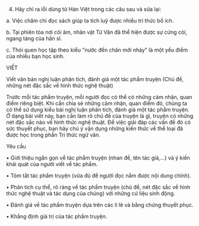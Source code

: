 4. Hãy chỉ ra lỗi dùng từ Hán Việt trong các câu sau và sửa lại:

a. Việc chăm chỉ đọc sách giúp ta tích luỹ được nhiều tri thức bổ ích.

b. Tại phiên tòa nơi cõi âm, nhân vật Từ Văn đã thể hiện được sự cứng cỏi, ngang tàng của hắn sĩ.

c. Thói quen học tập theo kiểu "nước đến chân mới nhảy" là một yếu điểm của nhiều bạn học sinh.

VIẾT

Viết văn bản nghị luận phân tích, đánh giá một tác phẩm truyện
(Chủ đề, những nét đặc sắc về hình thức nghệ thuật)

Trước mỗi tác phẩm truyện, mỗi người đọc có thể có những cảm nhận, quan điểm riêng biệt. Khi cần chia sẻ những cảm nhận, quan điểm đó, chúng ta có thể sử dụng kiểu bài nghị luận phân tích, đánh giá một tác phẩm truyện. Ở dạng bài viết này, bạn cần làm rõ chủ đề của truyện là gì, truyện có những nét đặc sắc nào về hình thức nghệ thuật. Để việc giải đáp các vấn đề đó có sức thuyết phục, bạn hãy chú ý vận dụng những kiến thức về thể loại đã được học trong phần Tri thức ngữ văn.

Yêu cầu

• Giới thiệu ngắn gọn về tác phẩm truyện (nhan đề, tên tác giả,...) và ý kiến khái quát của người viết về tác phẩm.

• Tóm tắt tác phẩm truyện (vừa đủ để người đọc nắm được nội dung chính).

• Phân tích cụ thể, rõ ràng về tác phẩm truyện (chủ đề, nét đặc sắc về hình thức nghệ thuật và tác dụng của chúng) với những cứ liệu sinh động.

• Đánh giá về tác phẩm truyện dựa trên các lí lẽ và bằng chứng thuyết phục.

• Khẳng định giá trị của tác phẩm truyện.